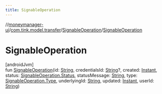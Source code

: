 ```yaml
---
title: SignableOperation
---
```

//[moneymanager-ui](../../../index.html)/[com.tink.model.transfer](../index.html)/[SignableOperation](index.html)/[SignableOperation](-signable-operation.html)



# SignableOperation



[androidJvm]\
fun [SignableOperation](-signable-operation.html)(id: [String](https://kotlinlang.org/api/latest/jvm/stdlib/kotlin/-string/index.html), credentialsId: [String](https://kotlinlang.org/api/latest/jvm/stdlib/kotlin/-string/index.html)?, created: [Instant](https://developer.android.com/reference/kotlin/java/time/Instant.html), status: [SignableOperation.Status](-status/index.html), statusMessage: [String](https://kotlinlang.org/api/latest/jvm/stdlib/kotlin/-string/index.html), type: [SignableOperation.Type](-type/index.html), underlyingId: [String](https://kotlinlang.org/api/latest/jvm/stdlib/kotlin/-string/index.html), updated: [Instant](https://developer.android.com/reference/kotlin/java/time/Instant.html), userId: [String](https://kotlinlang.org/api/latest/jvm/stdlib/kotlin/-string/index.html))




